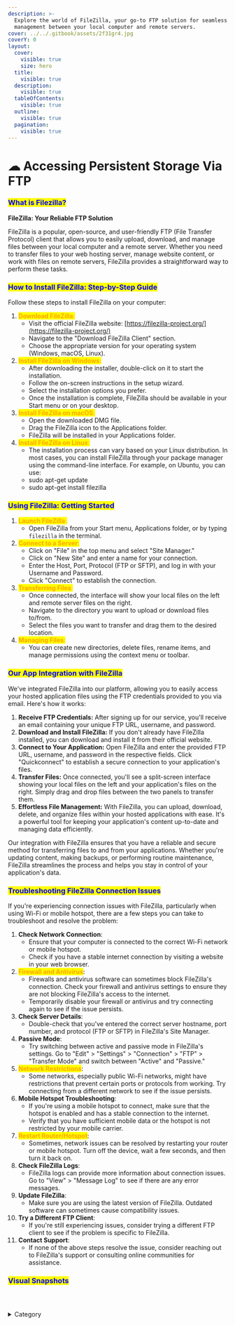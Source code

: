 ```yaml
---
description: >-
  Explore the world of FileZilla, your go-to FTP solution for seamless file
  management between your local computer and remote servers.
cover: ../../.gitbook/assets/2f31gr4.jpg
coverY: 0
layout:
  cover:
    visible: true
    size: hero
  title:
    visible: true
  description:
    visible: true
  tableOfContents:
    visible: true
  outline:
    visible: true
  pagination:
    visible: true
---
```


# ☁ Accessing Persistent Storage Via FTP

### <mark style="color:blue;">**What is Filezilla?**</mark>

**FileZilla: Your Reliable FTP Solution**

FileZilla is a popular, open-source, and user-friendly FTP (File Transfer Protocol) client that allows you to easily upload, download, and manage files between your local computer and a remote server. Whether you need to transfer files to your web hosting server, manage website content, or work with files on remote servers, FileZilla provides a straightforward way to perform these tasks.

### <mark style="color:blue;">**How to Install FileZilla: Step-by-Step Guide**</mark>

Follow these steps to install FileZilla on your computer:

1. <mark style="color:orange;">**Download FileZilla**</mark><mark style="color:orange;">:</mark>
   * Visit the official FileZilla website: [https://filezilla-project.org/](https://filezilla-project.org/)
   * Navigate to the "Download FileZilla Client" section.
   * Choose the appropriate version for your operating system (Windows, macOS, Linux).
2. <mark style="color:orange;">**Install FileZilla on Windows**</mark><mark style="color:orange;">:</mark>
   * After downloading the installer, double-click on it to start the installation.
   * Follow the on-screen instructions in the setup wizard.
   * Select the installation options you prefer.
   * Once the installation is complete, FileZilla should be available in your Start menu or on your desktop.
3. <mark style="color:orange;">**Install FileZilla on macOS**</mark><mark style="color:orange;">:</mark>
   * Open the downloaded DMG file.
   * Drag the FileZilla icon to the Applications folder.
   * FileZilla will be installed in your Applications folder.
4. <mark style="color:orange;">**Install FileZilla on Linux**</mark><mark style="color:orange;">:</mark>
   * The installation process can vary based on your Linux distribution. In most cases, you can install FileZilla through your package manager using the command-line interface. For example, on Ubuntu, you can use:
   * sudo apt-get update
   * &#x20;sudo apt-get install filezilla

### <mark style="color:blue;">**Using FileZilla: Getting Started**</mark>

1. <mark style="color:orange;">**Launch FileZilla**</mark><mark style="color:orange;">:</mark>
   * Open FileZilla from your Start menu, Applications folder, or by typing `filezilla` in the terminal.
2. <mark style="color:orange;">**Connect to a Server**</mark><mark style="color:orange;">:</mark>
   * Click on "File" in the top menu and select "Site Manager."
   * Click on "New Site" and enter a name for your connection.
   * Enter the Host, Port, Protocol (FTP or SFTP), and log in with your Username and Password.
   * Click "Connect" to establish the connection.
3. <mark style="color:orange;">**Transferring Files**</mark><mark style="color:orange;">:</mark>
   * Once connected, the interface will show your local files on the left and remote server files on the right.
   * Navigate to the directory you want to upload or download files to/from.
   * Select the files you want to transfer and drag them to the desired location.
4. <mark style="color:orange;">**Managing Files**</mark><mark style="color:orange;">:</mark>
   * You can create new directories, delete files, rename items, and manage permissions using the context menu or toolbar.



### <mark style="color:blue;">**Our App Integration with FileZilla**</mark>

We've integrated FileZilla into our platform, allowing you to easily access your hosted application files using the FTP credentials provided to you via email. Here's how it works:

1. **Receive FTP Credentials:** After signing up for our service, you'll receive an email containing your unique FTP URL, username, and password.
2. **Download and Install FileZilla:** If you don't already have FileZilla installed, you can download and install it from their official website.
3. **Connect to Your Application:** Open FileZilla and enter the provided FTP URL, username, and password in the respective fields. Click "Quickconnect" to establish a secure connection to your application's files.
4. **Transfer Files:** Once connected, you'll see a split-screen interface showing your local files on the left and your application's files on the right. Simply drag and drop files between the two panels to transfer them.
5. **Effortless File Management:** With FileZilla, you can upload, download, delete, and organize files within your hosted applications with ease. It's a powerful tool for keeping your application's content up-to-date and managing data efficiently.

Our integration with FileZilla ensures that you have a reliable and secure method for transferring files to and from your applications. Whether you're updating content, making backups, or performing routine maintenance, FileZilla streamlines the process and helps you stay in control of your application's data.



### <mark style="color:blue;">**Troubleshooting FileZilla Connection Issues**</mark>

If you're experiencing connection issues with FileZilla, particularly when using Wi-Fi or mobile hotspot, there are a few steps you can take to troubleshoot and resolve the problem:

1. **Check Network Connection**:
   * Ensure that your computer is connected to the correct Wi-Fi network or mobile hotspot.
   * Check if you have a stable internet connection by visiting a website in your web browser.
2. <mark style="color:orange;">**Firewall and Antivirus**</mark>:
   * Firewalls and antivirus software can sometimes block FileZilla's connection. Check your firewall and antivirus settings to ensure they are not blocking FileZilla's access to the internet.
   * Temporarily disable your firewall or antivirus and try connecting again to see if the issue persists.
3. **Check Server Details**:
   * Double-check that you've entered the correct server hostname, port number, and protocol (FTP or SFTP) in FileZilla's Site Manager.
4. **Passive Mode**:
   * Try switching between active and passive mode in FileZilla's settings. Go to "Edit" > "Settings" > "Connection" > "FTP" > "Transfer Mode" and switch between "Active" and "Passive."
5. <mark style="color:orange;">**Network Restrictions**</mark>:
   * Some networks, especially public Wi-Fi networks, might have restrictions that prevent certain ports or protocols from working. Try connecting from a different network to see if the issue persists.
6. **Mobile Hotspot Troubleshooting**:
   * If you're using a mobile hotspot to connect, make sure that the hotspot is enabled and has a stable connection to the internet.
   * Verify that you have sufficient mobile data or the hotspot is not restricted by your mobile carrier.
7. <mark style="color:orange;">**Restart Router/Hotspot**</mark>:
   * Sometimes, network issues can be resolved by restarting your router or mobile hotspot. Turn off the device, wait a few seconds, and then turn it back on.
8. **Check FileZilla Logs**:
   * FileZilla logs can provide more information about connection issues. Go to "View" > "Message Log" to see if there are any error messages.
9. **Update FileZilla**:
   * Make sure you are using the latest version of FileZilla. Outdated software can sometimes cause compatibility issues.
10. **Try a Different FTP Client**:
    * If you're still experiencing issues, consider trying a different FTP client to see if the problem is specific to FileZilla.
11. **Contact Support**:
    * If none of the above steps resolve the issue, consider reaching out to FileZilla's support or consulting online communities for assistance.

### <mark style="color:blue;">Visual Snapshots</mark>



<div>

<figure><img src="../../.gitbook/assets/Screenshot 2023-08-24 125043.png" alt=""><figcaption></figcaption></figure>

 

<figure><img src="../../.gitbook/assets/Screenshot 2023-08-24 144601.png" alt=""><figcaption></figcaption></figure>

 

<figure><img src="../../.gitbook/assets/Screenshot 2023-08-24 144427.png" alt=""><figcaption></figcaption></figure>

</div>

<details>

<summary>Category</summary>

Kubernetes, cloud computing, DevOps, cloud services, hosting platform, container orchestration, cloud infrastructure, cloud deployment, cloud management, cloud technology, cloud solutions&#x20;

</details>
